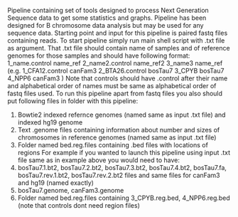 Pipeline containing set of tools designed to process Next Generation Sequence data to get some statistics and graphs. Pipeline has been designed for B chromosome data analysis but may be used for any sequence data. Starting point and input for this pipeline is paired fastq files containing reads.
To start pipeline simply run main shell script with .txt file as argument. That .txt file should contain name of samples and of reference genomes for those samples and should have following format:
1_name.control name_ref
2_name2.control name_ref2
3_name3 name_ref
(e.g.
1_CFA12.control canFam3
2_BTA26.control bosTau7
3_CPYB bosTau7
4_NPP6 canFam3
)
Note that controls should have .control after their name and alphabetical order of names must be same as alphabetical order of fastq files used.
To run this pipeline apart from fastq files you also should put following files in folder with this pipeline:
1. Bowtie2 indexed refernce genomes (named same as input .txt file) and indexed hg19 genome
2. Text .genome files containing information about number and sizes of chromosomes in reference genomes (named same as input .txt file)
3. Folder named bed.reg.files containing .bed files with locations of regions
For example if you wanted to launch this pipeline using input .txt file same as in example above you would need to have:
1. bosTau7.1.bt2, bosTau7.2.bt2, bosTau7.3.bt2, bosTau7.4.bt2, bosTau7.fa, bosTau7.rev.1.bt2, bosTau7.rev.2.bt2 files and same files for canFam3 and hg19 (named exactly)
2. bosTau7.genome, canFam3.genome
3. Folder named bed.reg.files containing 3_CPYB.reg.bed, 4_NPP6.reg.bed (note that controls dont need region files)

